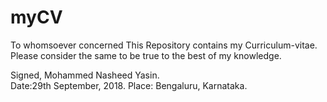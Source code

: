 # myCV
To whomsoever concerned
This Repository contains my Curriculum-vitae. 
Please consider the same to be true to the best of my knowledge. 

Signed, Mohammed Nasheed Yasin.                                   
Date:29th September, 2018.
Place: Bengaluru, Karnataka.
